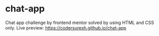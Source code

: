 # chat-app
Chat app challenge by frontend mentor solved by using HTML and CSS only. Live preview: https://codersuresh.github.io/chat-app
